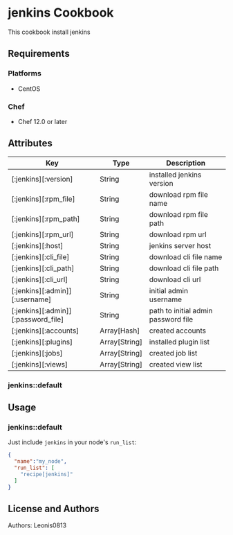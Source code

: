 # jenkins Cookbook

This cookbook install jenkins

## Requirements

### Platforms

- CentOS

### Chef

- Chef 12.0 or later

## Attributes

|Key                                |Type         |Description                        |
|-----------------------------------|-------------|-----------------------------------|
|[:jenkins][:version]               |String       |installed jenkins version          |
|[:jenkins][:rpm_file]              |String       |download rpm file name             |
|[:jenkins][:rpm_path]              |String       |download rpm file path             |
|[:jenkins][:rpm_url]               |String       |download rpm url                   |
|[:jenkins][:host]                  |String       |jenkins server host                |
|[:jenkins][:cli_file]              |String       |download cli file name             |
|[:jenkins][:cli_path]              |String       |download cli file path             |
|[:jenkins][:cli_url]               |String       |download cli url                   |
|[:jenkins][:admin]][:username]     |String       |initial admin username             |
|[:jenkins][:admin]][:password_file]|String       |path to initial admin password file|
|[:jenkins][:accounts]              |Array[Hash]  |created accounts                   |
|[:jenkins][:plugins]               |Array[String]|installed plugin list              |
|[:jenkins][:jobs]                  |Array[String]|created job list                   |
|[:jenkins][:views]                 |Array[String]|created view list                  |

### jenkins::default

## Usage

### jenkins::default

Just include `jenkins` in your node's `run_list`:

```json
{
  "name":"my_node",
  "run_list": [
    "recipe[jenkins]"
  ]
}
```

## License and Authors

Authors: Leonis0813
